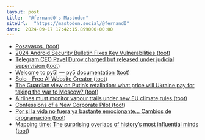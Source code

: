 ```yaml
---
layout: post
title:  "@fernand0's Mastodon"
siteUrl:  "https://mastodon.social/@fernand0"
date:  2024-09-17 17:42:15.899000+00:00
---
```

*  [Posavasos. ](https://avecesunafoto.wordpress.com/2024/09/17/posavasos) ([toot](https://mastodon.social/@fernand0/113154125718811546))
*  [2024 Android Security Bulletin Fixes Key Vulnerabilities ](https://thecyberexpress.com/android-security-bulletin) ([toot](https://mastodon.social/@fernand0/113153982751573613))
*  [Telegram CEO Pavel Durov charged but released under judicial supervision ](https://www.lemonde.fr/en/france/article/2024/08/29/telegram-ceo-pavel-durov-charged-but-released-under-judicial-supervision_6723047_7.htm) ([toot](https://mastodon.social/@fernand0/113153895622518041))
*  [Welcome to py5! — py5 documentation ](http://py5coding.org/index.htm) ([toot](https://mastodon.social/@fernand0/113153527543416971))
*  [Solo - Free AI Website Creator ](https://soloist.ai) ([toot](https://mastodon.social/@fernand0/113153347235060406))
*  [The Guardian view on Putin’s retaliation: what price will Ukraine pay for taking the war to Moscow? ](https://www.theguardian.com/commentisfree/article/2024/sep/05/the-guardian-view-on-putins-retaliation-what-price-will-ukraine-pay-for-taking-the-war-to-mosco) ([toot](https://mastodon.social/@fernand0/113152717219282577))
*  [Airlines must monitor vapour trails under new EU climate rules ](https://www.euronews.com/green/2024/09/02/airlines-must-monitor-vapour-trails-under-new-eu-climate-rule) ([toot](https://mastodon.social/@fernand0/113152464479634295))
*  [Confessions of a New Corporate Pilot ](https://www.jetwhine.com/2024/09/confessions-of-a-brand-new-corporate-aircraft-pilot) ([toot](https://mastodon.social/@fernand0/113152119135351257))
*  [Por si la vida no fuera ya bastante emocionante... Cambios de programación ](https://mastodon.social/@fernand0/113152110146537439) ([toot](https://mastodon.social/@fernand0/113152110146537439))
*  [Mapping time: The surprising overlaps of history’s most influential minds ](https://bigthink.com/strange-maps/the-big-map-of-who-lived-when) ([toot](https://mastodon.social/@fernand0/113151868616075702))
